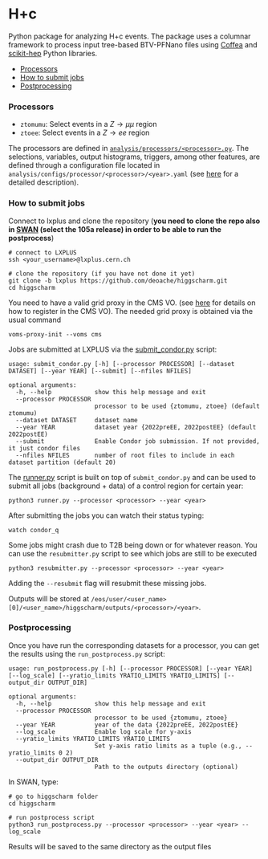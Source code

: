 # H+c

Python package for analyzing H+c events. The package uses a columnar framework to process input tree-based BTV-PFNano files using [Coffea](https://coffeateam.github.io/coffea/) and [scikit-hep](https://scikit-hep.org) Python libraries.

- [Processors](#Processors)
- [How to submit jobs](#How-to-submit-jobs)
- [Postprocessing](#Postprocessing)

### Processors

* `ztomumu`: Select events in a $Z\rightarrow \mu \mu$ region
* `ztoee`: Select events in a $Z\rightarrow ee$ region

The processors are defined in [`analysis/processors/<processor>.py`](https://github.com/deoache/higgscharm/tree/lxplus/analysis/processors). The selections, variables, output histograms, triggers, among other features, are defined through a configuration file located in `analysis/configs/processor/<processor>/<year>.yaml` (see [here](https://github.com/deoache/higgscharm/blob/lxplus/analysis/configs/README.md) for a detailed description). 


### How to submit jobs

Connect to lxplus and clone the repository (**you need to clone the repo also in [SWAN](https://swan-k8s.cern.ch/hub/spawn) (select the 105a release) in order to be able to run the postprocess**)
```
# connect to LXPLUS
ssh <your_username>@lxplus.cern.ch

# clone the repository (if you have not done it yet)
git clone -b lxplus https://github.com/deoache/higgscharm.git
cd higgscharm
```
You need to have a valid grid proxy in the CMS VO. (see [here](https://twiki.cern.ch/twiki/bin/view/CMSPublic/SWGuideLcgAccess) for details on how to register in the CMS VO). The needed grid proxy is obtained via the usual command
```
voms-proxy-init --voms cms
```
Jobs are submitted at LXPLUS via the [submit_condor.py](https://github.com/deoache/higgscharm/blob/lxplus/submit_condor.py) script:
```
usage: submit_condor.py [-h] [--processor PROCESSOR] [--dataset DATASET] [--year YEAR] [--submit] [--nfiles NFILES]

optional arguments:
  -h, --help            show this help message and exit
  --processor PROCESSOR
                        processor to be used {ztomumu, ztoee} (default ztomumu)
  --dataset DATASET     dataset name
  --year YEAR           dataset year {2022preEE, 2022postEE} (default 2022postEE)
  --submit              Enable Condor job submission. If not provided, it just condor files 
  --nfiles NFILES       number of root files to include in each dataset partition (default 20)
```
The [runner.py](https://github.com/deoache/higgscharm/blob/lxplus/runner.py) script is built on top of `submit_condor.py` and can be used to submit all jobs (background + data) of a control region for certain year: 
```
python3 runner.py --processor <processor> --year <year>
``` 
After submitting the jobs you can watch their status typing:
```
watch condor_q
```
Some jobs might crash due to T2B being down or for whatever reason. You can use the `resubmitter.py` script to see which jobs are still to be executed
```
python3 resubmitter.py --processor <processor> --year <year>
```
Adding the `--resubmit` flag will resubmit these missing jobs.

Outputs will be stored at `/eos/user/<user_name>[0]/<user_name>/higgscharm/outputs/<processor>/<year>`. 

### Postprocessing

Once you have run the corresponding datasets for a processor, you can get the results using the `run_postprocess.py` script:
```
usage: run_postprocess.py [-h] [--processor PROCESSOR] [--year YEAR] [--log_scale] [--yratio_limits YRATIO_LIMITS YRATIO_LIMITS] [--output_dir OUTPUT_DIR]

optional arguments:
  -h, --help            show this help message and exit
  --processor PROCESSOR
                        processor to be used {ztomumu, ztoee}
  --year YEAR           year of the data {2022preEE, 2022postEE}
  --log_scale           Enable log scale for y-axis
  --yratio_limits YRATIO_LIMITS YRATIO_LIMITS
                        Set y-axis ratio limits as a tuple (e.g., --yratio_limits 0 2)
  --output_dir OUTPUT_DIR
                        Path to the outputs directory (optional)
```
In SWAN, type: 
```
# go to higgscharm folder
cd higgscharm

# run postprocess script
python3 run_postprocess.py --processor <processor> --year <year> --log_scale
``` 
Results will be saved to the same directory as the output files